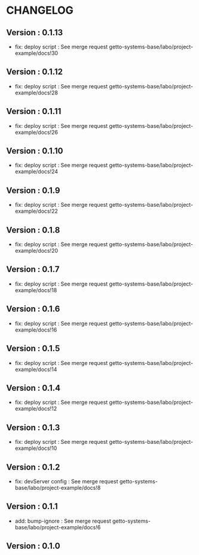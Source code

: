 # CHANGELOG

## Version : 0.1.13

- fix: deploy script : See merge request getto-systems-base/labo/project-example/docs!30


## Version : 0.1.12

- fix: deploy script : See merge request getto-systems-base/labo/project-example/docs!28


## Version : 0.1.11

- fix: deploy script : See merge request getto-systems-base/labo/project-example/docs!26


## Version : 0.1.10

- fix: deploy script : See merge request getto-systems-base/labo/project-example/docs!24


## Version : 0.1.9

- fix: deploy script : See merge request getto-systems-base/labo/project-example/docs!22


## Version : 0.1.8

- fix: deploy script : See merge request getto-systems-base/labo/project-example/docs!20


## Version : 0.1.7

- fix: deploy script : See merge request getto-systems-base/labo/project-example/docs!18



## Version : 0.1.6

- fix: deploy script : See merge request getto-systems-base/labo/project-example/docs!16


## Version : 0.1.5

- fix: deploy script : See merge request getto-systems-base/labo/project-example/docs!14


## Version : 0.1.4

- fix: deploy script : See merge request getto-systems-base/labo/project-example/docs!12


## Version : 0.1.3

- fix: deploy script : See merge request getto-systems-base/labo/project-example/docs!10


## Version : 0.1.2

- fix: devServer config : See merge request getto-systems-base/labo/project-example/docs!8


## Version : 0.1.1

- add: bump-ignore : See merge request getto-systems-base/labo/project-example/docs!6


## Version : 0.1.0


